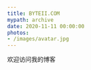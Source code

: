 ```yaml
---
title: BYTEII.COM
mypath: archive
date: 2020-11-11 00:00:00
photos: 
- /images/avatar.jpg
---
```


欢迎访问我的博客

<!-- more -->

